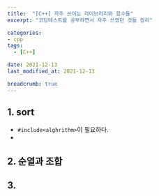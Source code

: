 ```yaml
---
title:  "[C++] 자주 쓰이는 라이브러리와 함수들"
excerpt: "코딩테스트를 공부하면서 자주 쓰였던 것들 정리"

categories:
- cpp
tags:
  - [C++]

date: 2021-12-13
last_modified_at: 2021-12-13

breadcrumb: true
---
```


## 1. sort
  - `#include<alghrithm>`이 필요하다. 
  - 

## 2. 순열과 조합

## 3. 

